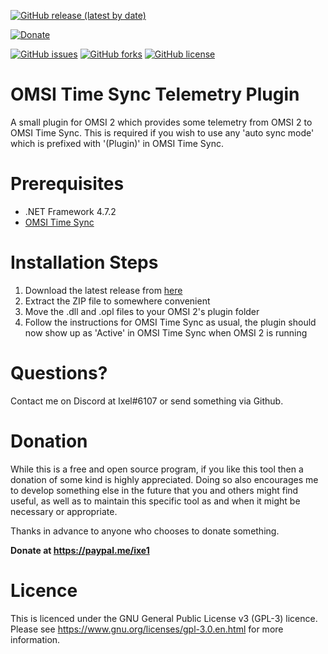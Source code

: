 [![GitHub release (latest by date)](https://img.shields.io/github/v/release/Ixe1/OMSI-Time-Sync-Telemetry-Plugin)](https://github.com/Ixe1/OMSI-Time-Sync-Telemetry-Plugin/releases)

[![Donate](https://img.shields.io/badge/Donate-PayPal-green.svg)](https://paypal.me/ixe1)

[![GitHub issues](https://img.shields.io/github/issues/Ixe1/OMSI-Time-Sync-Telemetry-Plugin)](https://github.com/Ixe1/OMSI-Time-Sync/issues-Telemetry-Plugin) [![GitHub forks](https://img.shields.io/github/forks/Ixe1/OMSI-Time-Sync-Telemetry-Plugin)](https://github.com/Ixe1/OMSI-Time-Sync-Telemetry-Plugin/network) [![GitHub license](https://img.shields.io/github/license/Ixe1/OMSI-Time-Sync-Telemetry-Plugin)](https://github.com/Ixe1/OMSI-Time-Sync-Telemetry-Plugin)

# OMSI Time Sync Telemetry Plugin
A small plugin for OMSI 2 which provides some telemetry from OMSI 2 to OMSI Time Sync. This is required if you wish to use any 'auto sync mode' which is prefixed with '(Plugin)' in OMSI Time Sync.

# Prerequisites
- .NET Framework 4.7.2
- [OMSI Time Sync](https://github.com/Ixe1/OMSI-Time-Sync)

# Installation Steps
1. Download the latest release from [here](https://github.com/Ixe1/OMSI-Time-Sync-Telemetry-Plugin/releases)
2. Extract the ZIP file to somewhere convenient
3. Move the .dll and .opl files to your OMSI 2's plugin folder
4. Follow the instructions for OMSI Time Sync as usual, the plugin should now show up as 'Active' in OMSI Time Sync when OMSI 2 is running

# Questions?
Contact me on Discord at Ixel#6107 or send something via Github.

# Donation
While this is a free and open source program, if you like this tool then a donation of some kind is highly appreciated. Doing so also encourages me to develop something else in the future that you and others might find useful, as well as to maintain this specific tool as and when it might be necessary or appropriate.

Thanks in advance to anyone who chooses to donate something.

**Donate at https://paypal.me/ixe1**

# Licence
This is licenced under the GNU General Public License v3 (GPL-3) licence. Please see https://www.gnu.org/licenses/gpl-3.0.en.html for more information.
